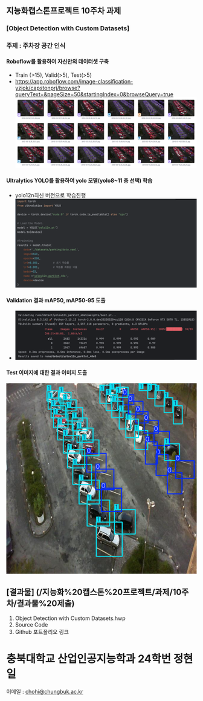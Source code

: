 
##  지능화캡스톤프로젝트 10주차 과제
### [Object Detection with Custom Datasets]
### 주제 : 주차장 공간 인식
#### Roboflow를 활용하여 자신만의 데이터셋 구축
  - Train (>15), Valid(>5), Test(>5)
  - https://app.roboflow.com/image-classification-yzjok/capstonprj/browse?queryText=&pageSize=50&startingIndex=0&browseQuery=true
   ![roboflow](roboflow.png)
#### Ultralytics YOLO를 활용하여 yolo 모델(yolo8~11 중 선택) 학습
  - yolo12n최신 버전으로 학습진행
   ![train](yolomodel.png)
#### Validation 결과 mAP50, mAP50-95 도출
  - ![summary](mAP50.png)
#### Test 이미지에 대한 결과 이미지 도출
   ![결과](tmpd169k9kz.PNG)


## [결과물] (/지능화%20캡스톤%20프로젝트/과제/10주차/결과물%20제출)
 1) Object Detection with Custom Datasets.hwp
 2) Source Code
 3) Github 포트폴리오 링크
 
 
# 충북대학교 산업인공지능학과 24학번 정현일
이메일 : chohi@chungbuk.ac.kr
